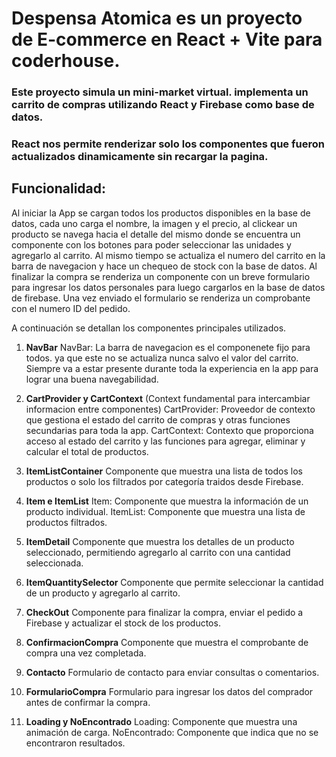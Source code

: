 # Despensa Atomica es un proyecto de E-commerce en React + Vite para coderhouse.
### Este proyecto simula un mini-market virtual. implementa un carrito de compras utilizando React y Firebase como base de datos. 
### React nos permite renderizar solo los componentes que fueron actualizados dinamicamente sin recargar la pagina. 

## Funcionalidad:
Al iniciar la App se cargan todos los productos disponibles en la base de datos, cada uno carga el nombre, la imagen y el precio, al clickear un producto se navega hacia el detalle del mismo donde se encuentra un componente con los botones para poder seleccionar las unidades y agregarlo al carrito. Al mismo tiempo se actualiza el numero del carrito en la barra de navegacion y hace un chequeo de stock con la base de datos. 
Al finalizar la compra se renderiza un componente con un breve formulario para ingresar los datos personales para luego cargarlos en la base de datos de firebase. Una vez enviado el formulario se renderiza un comprobante con el numero ID del pedido. 

A continuación se detallan los componentes principales utilizados.

1. **NavBar**
NavBar: La barra de navegacion es el componenete fijo para todos. ya que este no se actualiza nunca salvo el valor del carrito. 
Siempre va a estar presente durante toda la experiencia en la app para lograr una buena navegabilidad. 

2. **CartProvider y CartContext** (Context fundamental para intercambiar informacion entre componentes)
CartProvider: Proveedor de contexto que gestiona el estado del carrito de compras y otras funciones secundarias para toda la app.
CartContext: Contexto que proporciona acceso al estado del carrito y las funciones para agregar, eliminar y calcular el total de productos.

3. **ItemListContainer**
Componente que muestra una lista de todos los productos o solo los filtrados por categoría traidos desde Firebase.

4. **Item e ItemList**
Item: Componente que muestra la información de un producto individual.
ItemList: Componente que muestra una lista de productos filtrados.

5. **ItemDetail**
Componente que muestra los detalles de un producto seleccionado, permitiendo agregarlo al carrito con una cantidad seleccionada.

6. **ItemQuantitySelector**
Componente que permite seleccionar la cantidad de un producto y agregarlo al carrito.

7. **CheckOut**
Componente para finalizar la compra, enviar el pedido a Firebase y actualizar el stock de los productos.

8. **ConfirmacionCompra**
Componente que muestra el comprobante de compra una vez completada.

9. **Contacto**
Formulario de contacto para enviar consultas o comentarios.

10. **FormularioCompra**
Formulario para ingresar los datos del comprador antes de confirmar la compra.

11. **Loading y NoEncontrado**
Loading: Componente que muestra una animación de carga.
NoEncontrado: Componente que indica que no se encontraron resultados.
